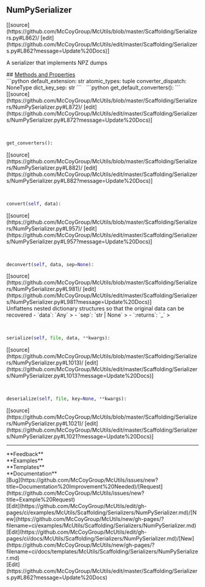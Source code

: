 ## <a id="McUtils.Scaffolding.Serializers.NumPySerializer">NumPySerializer</a> 

<div class="docs-source-link" markdown="1">
[[source](https://github.com/McCoyGroup/McUtils/blob/master/Scaffolding/Serializers.py#L862)/
[edit](https://github.com/McCoyGroup/McUtils/edit/master/Scaffolding/Serializers.py#L862?message=Update%20Docs)]
</div>

A serializer that implements NPZ dumps







<div class="collapsible-section">
 <div class="collapsible-section collapsible-section-header" markdown="1">
## <a class="collapse-link" data-toggle="collapse" href="#methods" markdown="1"> Methods and Properties</a> <a class="float-right" data-toggle="collapse" href="#methods"><i class="fa fa-chevron-down"></i></a>
 </div>
 <div class="collapsible-section collapsible-section-body collapse show" id="methods" markdown="1">
 ```python
default_extension: str
atomic_types: tuple
converter_dispatch: NoneType
dict_key_sep: str
```
<a id="McUtils.Scaffolding.Serializers.NumPySerializer.get_default_converters" class="docs-object-method">&nbsp;</a> 
```python
get_default_converters(): 
```
<div class="docs-source-link" markdown="1">
[[source](https://github.com/McCoyGroup/McUtils/blob/master/Scaffolding/Serializers/NumPySerializer.py#L872)/
[edit](https://github.com/McCoyGroup/McUtils/edit/master/Scaffolding/Serializers/NumPySerializer.py#L872?message=Update%20Docs)]
</div>


<a id="McUtils.Scaffolding.Serializers.NumPySerializer.get_converters" class="docs-object-method">&nbsp;</a> 
```python
get_converters(): 
```
<div class="docs-source-link" markdown="1">
[[source](https://github.com/McCoyGroup/McUtils/blob/master/Scaffolding/Serializers/NumPySerializer.py#L882)/
[edit](https://github.com/McCoyGroup/McUtils/edit/master/Scaffolding/Serializers/NumPySerializer.py#L882?message=Update%20Docs)]
</div>


<a id="McUtils.Scaffolding.Serializers.NumPySerializer.convert" class="docs-object-method">&nbsp;</a> 
```python
convert(self, data): 
```
<div class="docs-source-link" markdown="1">
[[source](https://github.com/McCoyGroup/McUtils/blob/master/Scaffolding/Serializers/NumPySerializer.py#L957)/
[edit](https://github.com/McCoyGroup/McUtils/edit/master/Scaffolding/Serializers/NumPySerializer.py#L957?message=Update%20Docs)]
</div>


<a id="McUtils.Scaffolding.Serializers.NumPySerializer.deconvert" class="docs-object-method">&nbsp;</a> 
```python
deconvert(self, data, sep=None): 
```
<div class="docs-source-link" markdown="1">
[[source](https://github.com/McCoyGroup/McUtils/blob/master/Scaffolding/Serializers/NumPySerializer.py#L981)/
[edit](https://github.com/McCoyGroup/McUtils/edit/master/Scaffolding/Serializers/NumPySerializer.py#L981?message=Update%20Docs)]
</div>
Unflattens nested dictionary structures so that the original data
can be recovered
  - `data`: `Any`
    > 
  - `sep`: `str | None`
    > 
  - `:returns`: `_`
    >


<a id="McUtils.Scaffolding.Serializers.NumPySerializer.serialize" class="docs-object-method">&nbsp;</a> 
```python
serialize(self, file, data, **kwargs): 
```
<div class="docs-source-link" markdown="1">
[[source](https://github.com/McCoyGroup/McUtils/blob/master/Scaffolding/Serializers/NumPySerializer.py#L1013)/
[edit](https://github.com/McCoyGroup/McUtils/edit/master/Scaffolding/Serializers/NumPySerializer.py#L1013?message=Update%20Docs)]
</div>


<a id="McUtils.Scaffolding.Serializers.NumPySerializer.deserialize" class="docs-object-method">&nbsp;</a> 
```python
deserialize(self, file, key=None, **kwargs): 
```
<div class="docs-source-link" markdown="1">
[[source](https://github.com/McCoyGroup/McUtils/blob/master/Scaffolding/Serializers/NumPySerializer.py#L1021)/
[edit](https://github.com/McCoyGroup/McUtils/edit/master/Scaffolding/Serializers/NumPySerializer.py#L1021?message=Update%20Docs)]
</div>
 </div>
</div>












---


<div markdown="1" class="text-secondary">
<div class="container">
  <div class="row">
   <div class="col" markdown="1">
**Feedback**   
</div>
   <div class="col" markdown="1">
**Examples**   
</div>
   <div class="col" markdown="1">
**Templates**   
</div>
   <div class="col" markdown="1">
**Documentation**   
</div>
   <div class="col" markdown="1">
   
</div>
   <div class="col" markdown="1">
   
</div>
   <div class="col" markdown="1">
   
</div>
</div>
  <div class="row">
   <div class="col" markdown="1">
[Bug](https://github.com/McCoyGroup/McUtils/issues/new?title=Documentation%20Improvement%20Needed)/[Request](https://github.com/McCoyGroup/McUtils/issues/new?title=Example%20Request)   
</div>
   <div class="col" markdown="1">
[Edit](https://github.com/McCoyGroup/McUtils/edit/gh-pages/ci/examples/McUtils/Scaffolding/Serializers/NumPySerializer.md)/[New](https://github.com/McCoyGroup/McUtils/new/gh-pages/?filename=ci/examples/McUtils/Scaffolding/Serializers/NumPySerializer.md)   
</div>
   <div class="col" markdown="1">
[Edit](https://github.com/McCoyGroup/McUtils/edit/gh-pages/ci/docs/McUtils/Scaffolding/Serializers/NumPySerializer.md)/[New](https://github.com/McCoyGroup/McUtils/new/gh-pages/?filename=ci/docs/templates/McUtils/Scaffolding/Serializers/NumPySerializer.md)   
</div>
   <div class="col" markdown="1">
[Edit](https://github.com/McCoyGroup/McUtils/edit/master/Scaffolding/Serializers.py#L862?message=Update%20Docs)   
</div>
   <div class="col" markdown="1">
   
</div>
   <div class="col" markdown="1">
   
</div>
   <div class="col" markdown="1">
   
</div>
</div>
</div>
</div>